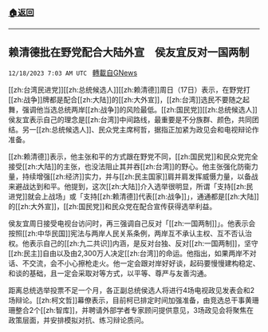 ###  [:house:返回](README.md)
---


## 赖清德批在野党配合大陆外宣　侯友宜反对一国两制
`12/18/2023 7:03 AM UTC ` [轉載自GNews](https://gnews.org/articles/2123222)

[[zh:台湾民进党]][[zh:总统候选人]][[zh:赖清德]]周日（17日）表示，在野党打[[zh:战争]]牌都是配合[[zh:大陆]]的[[zh:大外宣]]，[[zh:台湾]]选民不要随之起舞，强调他当选总统两岸[[zh:战争]]的风险最低。[[zh:国民党]][[zh:总统候选人]]侯友宜表示自己的理念是[[zh:台湾]]中间路线，最重要是不分族群、颜色，共同团结。另一[[zh:总统候选人]]、民众党主席柯哲，据指正加紧为政见会和电视辩论作准备。

[[zh:赖清德]]表示，他主张和平的方式跟在野党不同，[[zh:国民党]]和民众党完全接受[[zh:大陆]]的主张，也没法阻止其并吞[[zh:台湾]]的野心。他主张强化防衞力量，持续增强[[zh:经济]]实力，并与[[zh:民主国家]]肩并肩发挥威慑力量，以备战来避战达到和平。他提到，这次[[zh:大陆]]介入选举很明显，所谓「支持[[zh:民进党]]就会上战场」或「支持[[zh:赖清德]]代表[[zh:战争]]」，通通都是[[zh:大陆]]的[[zh:大外宣]]，[[zh:国民党]]和民众党在配合宣传获得选举利益。

侯友宜周日接受电视台访问时，再三强调自己反对「[[zh:一国两制]]」。他表示会按照[[zh:中华民国]]宪法与两岸人民关系条例，两岸互不承认主权、互不否认治权。他表示自己的[[zh:九二共识]]内涵，是反对台独、反对[[zh:一国两制]]，坚守[[zh:民主]]自由以及由2,300万人决定[[zh:台湾]]的命运。他指出，如果两岸不对话、不交流，会不小心擦枪走火。他一定会跟对岸好好谈，起码要慢慢建构稳定、和谈的基础，且一定会采取对等方式，以平等、尊严与友善沟通。

距离总统选举投票不足一个月，各正副总统侯选人将进行4场电视政见发表会和2场辩论。[[zh:柯文哲]]幕僚表示，目前柯已排定时间加强准备，由竞选总干事黄珊珊整合2个[[zh:智库]]，并聘请外部学者专家顾问提供意见，3场政见会将聚焦在政策层面，并安排模拟对抗、练习辩论质问。
